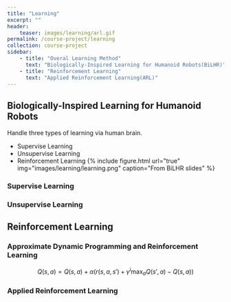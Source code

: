 ```yaml
---
title: "Learning"
excerpt: ""
header:
    teaser: images/learning/arl.gif
permalink: /course-project/learning
collection: course-project
sidebar:
    - title: "Overal Learning Method"
      text: "Biologically-Inspired Learning for Humanoid Robots(BiLHR)"
    - title: "Reinforcement Learning"
      text: "Applied Reinforcement Learning(ARL)"
---
```


## Biologically-Inspired Learning for Humanoid Robots
Handle three types of learning via human brain.
- Supervise Learning
- Unsupervise Learning
- Reinforcement Learning
{% include figure.html url="true" img="images/learning/learning.png" caption="From BiLHR slides" %}   
   
   
### Supervise Learning

### Unsupervise Learning

## Reinforcement Learning
### Approximate Dynamic Programming and Reinforcement Learning
$$
Q(s,a) = Q(s,a) + \alpha\big(r(s,a,s') + \gamma^{i}\max_{a}Q(s',a)-Q(s,a)\big)
$$
### Applied Reinforcement Learning
